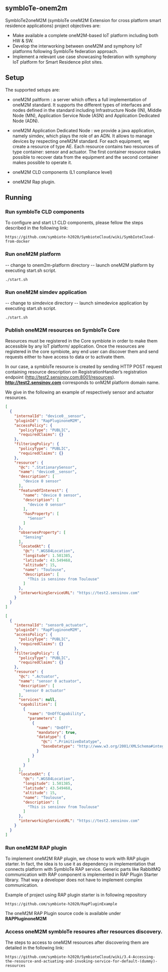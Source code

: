 symbIoTe-onem2m
--------------------

SymbIoTe2oneM2M (symbIoTe oneM2M Extension for cross platform smart residence applications) project objectives are: 

- Make available a complete oneM2M-based IoT platform including both HW & SW. 
- Develop the interworking between oneM2M and symphony IoT platforms following SymbIoTe federation approach. 
- Implement a relevant use case showcasing federation with symphony IoT platform for Smart Residence pilot sites.

Setup
--------------------

The supported setups are:

- oneM2M paltform : a server which offers a full implementation of oneM2M standard. It supports the different types of interfaces and nodes defined in the standard including Infrastructure Node (IN), Middle Node (MN), Application Service Node (ASN) and Application Dedicated Node (ADN).

- oneM2M Application Dedicated Node : we provide a java application, namely simdev, which plays the role of an ADN. It allows to manage devices by respecting oneM2M standard. For each equipment, we create a resource of type AE. Each resource contains two resources of type container: sensor and actuator. The first container resource makes possible to recover data from the equipment and the second container makes possible to operate it.

- oneM2M CLD components (L1 compliance level) 

- oneM2M Rap plugin. 


Running
-------------------

### Run symbIoTe CLD components

To configure and start L1 CLD components, please fellow the steps described in the following link: 
```
https://github.com/symbiote-h2020/SymbioteCloud/wiki/SymbIoteCloud-from-docker
```

### Run oneM2M platform

-- change to onem2m-platform directory 
-- launch oneM2M platform by executing start.sh script. 
```
./start.sh 
```


### Run oneM2M simdev application 
-- change to simdevice directory 
-- launch simedevice application by executing start.sh script. 
```
./start.sh 
```

### Publish oneM2M resources on SymbIoTe Core
Resources must be registered in the Core symbiote in order to make them accessible by any IoT platform/ application. Once the resources are registered in the core symbiote, any end user can discover them and send requests either to have access to data or to activate them.

In our case, a symbIoTe resource is created by sending HTTP POST request containing resource description on RegistrationHandler’s registration endpoint (http://test2.sensinov.com:8001/resources). **http://test2.sensinov.com** corresponds to onM2M platform domain name. 

We give in the following an example of respectively sensor and actuator resources. 
```json
[
  {
    "internalId": "device0__sensor",
    "pluginId": "RapPluginoneM2M",
    "accessPolicy": {
      "policyType": "PUBLIC",
      "requiredClaims": {}
    },
    "filteringPolicy": {
      "policyType": "PUBLIC",
      "requiredClaims": {}
    },
    "resource": {
      "@c": ".StationarySensor",
      "name": "device0__sensor",
      "description": [
        "device 0 sensor"
      ],
      "featureOfInterest": {
        "name": "device 0 sensor",
        "description": [
          "device 0 sensor"
        ],
        "hasProperty": [
          "Sensor"
        ]
      },
      "observesProperty": [
        "Sensing"
      ],
      "locatedAt": {
        "@c": ".WGS84Location",
        "longitude": 1.501385,
        "latitude": 43.549468,
        "altitude": 15,
        "name": "Toulouse",
        "description": [
          "This is sensinov from Toulouse"
        ]
      },
      "interworkingServiceURL": "https://test2.sensinov.com"
    }
  }
]
```

```json
[
  {
    "internalId": "sensor0_actuator",
    "pluginId": "RapPluginoneM2M",
    "accessPolicy": {
      "policyType": "PUBLIC",
      "requiredClaims": {}
    },
    "filteringPolicy": {
      "policyType": "PUBLIC",
      "requiredClaims": {}
    },
    "resource": {
      "@c": ".Actuator",
      "name": "sensor 0 actuator",
      "description": [
        "sensor 0 actuator"
      ],
      "services": null,
      "capabilities": [
        {
          "name": "OnOffCapability",
          "parameters": [
            {
              "name": "OnOff",
              "mandatory": true,
              "datatype": {
                "@c": ".PrimitiveDatatype",
                "baseDatatype": "http://www.w3.org/2001/XMLSchema#integer"
              }
            }
          ]
        }
      ],
      "locatedAt": {
        "@c": ".WGS84Location",
        "longitude": 1.501385,
        "latitude": 43.549468,
        "altitude": 15,
        "name": "Toulouse",
        "description": [
          "This is sensinov from Toulouse"
        ]
      },
      "interworkingServiceURL": "https://test2.sensinov.com"
    }
  }
]
```

### Run oneM2M RAP plugin

To implement oneM2M RAP plugin, we chose to work with RAP plugin starter. In fact, the idea is to use it as dependency in implementation that connects platform with SymbIoTe RAP service. Generic parts like RabbitMQ communication with RAP component is implemented in RAP Plugin Starter library. That way a developer does not have to implement complex communication.

Example of project using RAP plugin starter is in following repository 
```
https://github.com/symbiote-h2020/RapPluginExample
```

The oneM2M RAP Plugin source code is available under **RAPPluginoneM2M**

### Access oneM2M symbIoTe resoures after resources discovery. 

The steps to access to oneM2M resources after discovering them are detailed in the following link: 
```
https://github.com/symbiote-h2020/SymbioteCloud/wiki/3.4-Accessing-the-resource-and-actuating-and-invoking-service-for-default-(dummy)-resources
```
